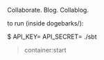 Collaborate. Blog. Collablog.

to run (inside dogebarks/):

$ API_KEY=<twitter key> API_SECRET=<twitter secret> ./sbt
> container:start
